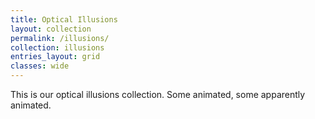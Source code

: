 ```yaml
---
title: Optical Illusions
layout: collection
permalink: /illusions/
collection: illusions
entries_layout: grid
classes: wide
---
```


This is our optical illusions collection. Some animated, some apparently animated.

